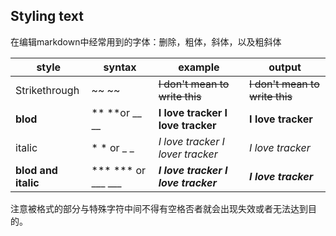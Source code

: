 ## Styling text

在编辑markdown中经常用到的字体：删除，粗体，斜体，以及粗斜体

| **style**           | **syntax**         | **example**                              | **output**                     |
| ------------------- | ------------------ | ---------------------------------------- | ------------------------------ |
| Strikethrough       | ~~ ~~              | ~~I don't mean to write this~~           | ~~I don't mean to write this~~ |
| **blod**            | ** **or __ __      | **I love tracker** __I love tracker__    | __I love tracker__             |
| italic              | * * or _ _         | *I love tracker* _I lover tracker_       | *I love tracker*               |
| **blod and italic** | *** *** or ___ ___ | ***I love tracker*** ___I love tracker___ | ***I love tracker***           |

 注意被格式的部分与特殊字符中间不得有空格否者就会出现失效或者无法达到目的。